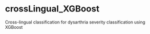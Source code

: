 # crossLingual_XGBoost
Cross-lingual classification for dysarthria severity classification using XGBoost
